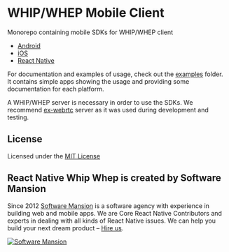# WHIP/WHEP Mobile Client

Monorepo containing mobile SDKs for WHIP/WHEP client

- [Android](https://github.com/software-mansion-labs/mobile-whep/tree/main/packages/android-client)
- [iOS](https://github.com/software-mansion-labs/mobile-whep/tree/main/packages/ios-client)
- [React Native](https://github.com/software-mansion-labs/mobile-whep/tree/main/packages/react-native-client)

For documentation and examples of usage, check out the [examples](https://github.com/software-mansion-labs/mobile-whep/tree/main/examples) folder. It contains simple apps showing the usage and providing some documentation for each platform.

A WHIP/WHEP server is necessary in order to use the SDKs. We recommend [ex-webrtc](https://github.com/elixir-webrtc/ex_webrtc/tree/master/examples/whip_whep) server as it was used during development and testing.

## License

Licensed under the [MIT License](LICENSE)

## React Native Whip Whep is created by Software Mansion

Since 2012 [Software Mansion](https://swmansion.com) is a software agency with experience in building web and mobile apps. We are Core React Native Contributors and experts in dealing with all kinds of React Native issues. We can help you build your next dream product – [Hire us](https://swmansion.com/contact/projects?utm_source=whip-whep-client&utm_medium=mobile-readme).

[![Software Mansion](https://logo.swmansion.com/logo?color=white&variant=desktop&width=200&tag=react-client)](https://swmansion.com/contact/projects?utm_source=whip-whep-client&utm_medium=mobile-readme)
